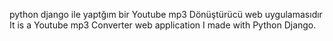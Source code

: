 python django ile yaptğım bir Youtube mp3 Dönüştürücü web uygulamasıdır 
It is a Youtube mp3 Converter web application I made with Python Django.
